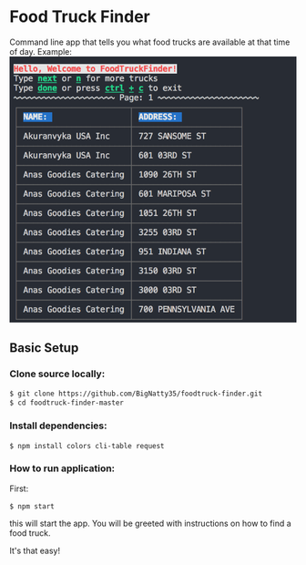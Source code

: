 # Food Truck Finder
Command line app that tells you what food trucks are available at that time of day.
Example:
![alt text](./screenshots/foodtruck_pic.png "Screen Shot")
## Basic Setup

### Clone source locally:
```
$ git clone https://github.com/BigNatty35/foodtruck-finder.git
$ cd foodtruck-finder-master
```

### Install dependencies:

```
$ npm install colors cli-table request
```

### How to run application:

First:
```
$ npm start
```
this will start the app.
You will be greeted with instructions on how to find a food truck.

It's that easy!
